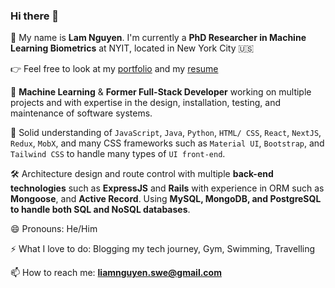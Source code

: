 ### Hi there 👋

🥰 My name is **Lam Nguyen**. I'm currently a **PhD Researcher in Machine Learning Biometrics** at NYIT, located in New York City 🇺🇸

👉 Feel free to look at my [portfolio](https://lamng.io/) and my [resume]([https://docs.google.com/document/d/1h-buG5emsA-NMHMAhUKjSmRed8qICVgVesWikRyMFzQ/edit?usp=sharing](https://docs.google.com/document/d/1-JLziUE-TpLsI4EVBPwiEOlSy7nBNDapYvfqL0kYkng/edit?usp=sharing))


🔭 **Machine Learning** & **Former Full-Stack Developer** working on multiple projects and with expertise in the design, installation, testing, and maintenance of software systems.

🧰 Solid understanding of `JavaScript`, `Java`, `Python`, `HTML/ CSS`, `React`, `NextJS`, `Redux`, `MobX`, and many CSS frameworks such as `Material UI`, `Bootstrap`, and `Tailwind CSS` to handle many types of `UI front-end`.

🛠 Architecture design and route control with multiple **back-end technologies** such as **ExpressJS** and **Rails** with experience in ORM such as **Mongoose**, and **Active Record**. Using **MySQL, MongoDB, and PostgreSQL to handle both SQL and NoSQL databases**.

😄 Pronouns: He/Him

⚡ What I love to do: Blogging my tech journey, Gym, Swimming, Travelling

📫 How to reach me: **liamnguyen.swe@gmail.com**
